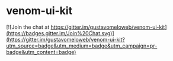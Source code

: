 # venom-ui-kit

[![Join the chat at https://gitter.im/gustavomeloweb/venom-ui-kit](https://badges.gitter.im/Join%20Chat.svg)](https://gitter.im/gustavomeloweb/venom-ui-kit?utm_source=badge&utm_medium=badge&utm_campaign=pr-badge&utm_content=badge)
